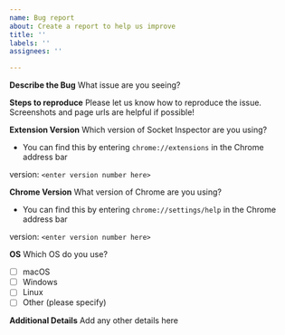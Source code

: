 ```yaml
---
name: Bug report
about: Create a report to help us improve
title: ''
labels: ''
assignees: ''

---
```


**Describe the Bug**
What issue are you seeing?

**Steps to reproduce**
Please let us know how to reproduce the issue. Screenshots and page urls are helpful if possible!

**Extension Version**
Which version of Socket Inspector are you using?
- You can find this by entering `chrome://extensions` in the Chrome address bar

version: `<enter version number here>`


**Chrome Version**
What version of Chrome are you using? 
- You can find this by entering `chrome://settings/help` in the Chrome address bar


version: `<enter version number here>`

**OS**
Which OS do you use?
- [ ] macOS
- [ ] Windows
- [ ] Linux
- [ ] Other (please specify)

**Additional Details**
Add any other details here
